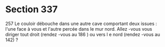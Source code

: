 # Section 337

257
Le couloir débouche dans une autre cave comportant deux issues
: l'une face à vous et l'autre percée dans le mur nord. Allez -vous
vous diriger tout droit (rendez -vous au 186 ) ou vers l e nord
(rendez -vous au 142) ?